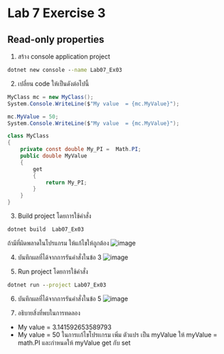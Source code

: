 # Lab 7 Exercise 3

## Read-only properties

1. สร้าง console application project

```cmd
dotnet new console --name Lab07_Ex03
```

2. เปลี่ยน code ให้เป็นดังต่อไปนี้

```cs
MyClass mc = new MyClass();
System.Console.WriteLine($"My value  = {mc.MyValue}");

mc.MyValue = 50;
System.Console.WriteLine($"My value  = {mc.MyValue}");

class MyClass
{
    private const double My_PI =  Math.PI;
    public double MyValue
    {
        get
        {
            return My_PI;
        }
    }
}
```

3. Build project โดยการใช้คำสั่ง

```cmd
dotnet build  Lab07_Ex03
```

ถ้ามีที่ผิดพลาดในโปรแกรม ให้แก้ไขให้ถูกต้อง
![image](https://github.com/ThanchiraCharakhon099/03376836-OOP-2566-Lab-07/assets/144195708/389f9aa8-1913-45a0-98f0-19700ce59208)

4. บันทึกผลที่ได้จากการรันคำสั่งในข้อ 3
![image](https://github.com/ThanchiraCharakhon099/03376836-OOP-2566-Lab-07/assets/144195708/5d7b9b8f-e9ec-49b2-acc8-95accfb1d9a2)

5. Run project โดยการใช้คำสั่ง

```cmd
dotnet run --project Lab07_Ex03
```

6. บันทึกผลที่ได้จากการรันคำสั่งในข้อ 5
![image](https://github.com/ThanchiraCharakhon099/03376836-OOP-2566-Lab-07/assets/144195708/cd960089-bb7d-4c54-be10-e30b15a6142d)

7. อธิบายสิ่งที่พบในการทดลอง
- My value  = 3.141592653589793
- My value  = 50
ในการเเก้ไขโปรเเกรม เพิ่ม ตัวแปร เป็น myValue ให้ myValue = math.PI และกำหนดให้ myValue get กับ set
